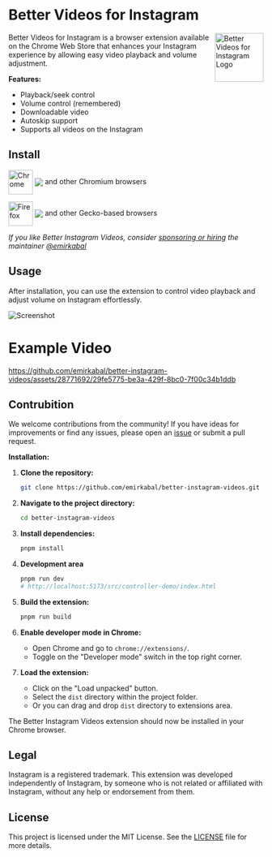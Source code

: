 # Better Videos for Instagram

<img align="right" src="/assets/icon.png" width=96 alt="Better Videos for Instagram Logo">

Better Videos for Instagram is a browser extension available on the Chrome Web Store that enhances your Instagram experience by allowing easy video playback and volume adjustment.

**Features:**

- Playback/seek control
- Volume control (remembered)
- Downloadable video
- Autoskip support
- Supports all videos on the Instagram

## Install

[link-chrome]: https://chromewebstore.google.com/detail/ijgmchfimkocepiapjeoehcicfnhhchp "Version published on Chrome Web Store"
[link-firefox]: https://addons.mozilla.org/firefox/addon/better-instagram-videos/ "Version published on Mozilla Add-ons"

[<img src="https://raw.githubusercontent.com/alrra/browser-logos/90fdf03c/src/chrome/chrome.svg" width="48" alt="Chrome" valign="middle">][link-chrome] [<img valign="middle" src="https://img.shields.io/chrome-web-store/v/ijgmchfimkocepiapjeoehcicfnhhchp?label=%20">][link-chrome] and other Chromium browsers

[<img src="https://raw.githubusercontent.com/alrra/browser-logos/90fdf03c/src/firefox/firefox.svg" width="48" alt="Firefox" valign="middle">][link-firefox] [<img valign="middle" src="https://img.shields.io/amo/v/better-instagram-videos.svg?label=%20">][link-firefox] and other Gecko-based browsers

_If you like Better Instagram Videos, consider [sponsoring or hiring](https://github.com/sponsors/emirkabal) the maintainer [@emirkabal](https://twitter.com/emirkabal)_

## Usage

After installation, you can use the extension to control video playback and adjust volume on Instagram effortlessly.

![Screenshot](https://github.com/emirkabal/better-instagram-videos/assets/28771692/7b96c062-2f84-4da1-a0c3-94d45284dc8d)

# Example Video

https://github.com/emirkabal/better-instagram-videos/assets/28771692/29fe5775-be3a-429f-8bc0-7f00c34b1ddb

## Contrubition

We welcome contributions from the community! If you have ideas for improvements or find any issues, please open an [issue](https://github.com/emirkabal/better-instagram-videos/issues) or submit a pull request.

**Installation:**

1. **Clone the repository:**

   ```bash
   git clone https://github.com/emirkabal/better-instagram-videos.git
   ```

2. **Navigate to the project directory:**

   ```bash
   cd better-instagram-videos
   ```

3. **Install dependencies:**

   ```bash
   pnpm install
   ```

4. **Development area**

   ```bash
   pnpm run dev
   # http://localhost:5173/src/controller-demo/index.html
   ```

5. **Build the extension:**

   ```bash
   pnpm run build
   ```

6. **Enable developer mode in Chrome:**

   - Open Chrome and go to `chrome://extensions/`.
   - Toggle on the "Developer mode" switch in the top right corner.

7. **Load the extension:**
   - Click on the "Load unpacked" button.
   - Select the `dist` directory within the project folder.
   - Or you can drag and drop `dist` directory to extensions area.

The Better Instagram Videos extension should now be installed in your Chrome browser.

## Legal

Instagram is a registered trademark. This extension was developed independently of Instagram, by someone who is not related or affiliated with Instagram, without any help or endorsement from them.

## License

This project is licensed under the MIT License. See the [LICENSE](LICENSE) file for more details.
